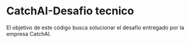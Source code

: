 # CatchAI-Desafio tecnico
El objetivo de este código busca solucionar el desafío entregado por la empresa CatchAI.
